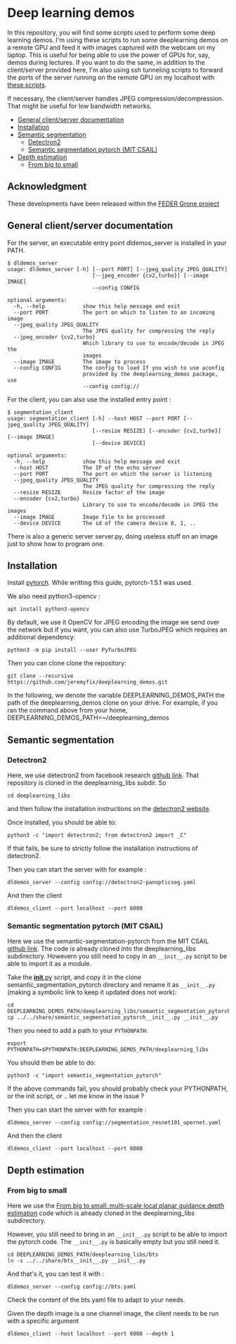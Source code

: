 # Deep learning demos

In this repository, you will find some scripts used to perform some deep learning demos. I'm using these scripts to run some deeplearning demos on a remote GPU and feed it with images captured with the webcam on my laptop. This is useful for being able to use the power of GPUs for, say, demos during lectures. If you want to do the same, in addition to the client/server provided here, I'm also using ssh tunneling scripts to forward the ports of the server running on the remote GPU on my localhost with [these scripts](https://github.com/jeremyfix/deeplearning-lectures/tree/master/ClusterScripts).

If necessary, the client/server handles JPEG compression/decompression. That might be useful for low bandwidth networks. 

- [General client/server documentation](general-clientserver-documentation)
- [Installation](installation)
- [Semantic segmentation](semantic-segmentation)
	- [Detectron2](detectron2)
	- [Semantic segmentation pytorch (MIT CSAIL)](semantic-segmentation-pytorch-mit-csail)
- [Depth estimation](depth-estimation)
    - [From big to small](from-big-to-small)

## Acknowledgment

These developments have been released within the [FEDER Grone project](https://interreg-grone.eu/)

## General client/server documentation

For the server, an executable entry point dldemos_server is installed in your PATH.

	$ dldemos_server
	usage: dldemos_server [-h] [--port PORT] [--jpeg_quality JPEG_QUALITY]
	                           [--jpeg_encoder {cv2,turbo}] [--image IMAGE]
	                           --config CONFIG
	
	optional arguments:
	  -h, --help            show this help message and exit
	  --port PORT           The port on which to listen to an incoming image
	  --jpeg_quality JPEG_QUALITY
	                        The JPEG quality for compressing the reply
	  --jpeg_encoder {cv2,turbo}
	                        Which library to use to encode/decode in JPEG the
	                        images
	  --image IMAGE         The image to process
	  --config CONFIG       The config to load If you wish to use aconfig
                            provided by the deeplearning_demos package, use
                            --config config://

For the client, you can also use the installed entry point :
		
	$ segmentation_client
    usage: segmentation_client [-h] --host HOST --port PORT [--jpeg_quality JPEG_QUALITY]
                               [--resize RESIZE] [--encoder {cv2,turbo}] [--image IMAGE]
                               [--device DEVICE]
    
    optional arguments:
      -h, --help            show this help message and exit
      --host HOST           The IP of the echo server
      --port PORT           The port on which the server is listening
      --jpeg_quality JPEG_QUALITY
                            The JPEG quality for compressing the reply
      --resize RESIZE       Resize factor of the image
      --encoder {cv2,turbo}
                            Library to use to encode/decode in JPEG the images
      --image IMAGE         Image file to be processed
      --device DEVICE       The id of the camera device 0, 1, ..

There is also a generic server server.py, doing useless stuff on an image just to show how to program one.

## Installation

Install [pytorch](https://pytorch.org/get-started/locally/). While writting this guide, pytorch-1.5.1 was used.

We also need python3-opencv :

    apt install python3-opencv

By default, we use it OpenCV for JPEG encoding the image we send over the network but if you want, you can also use TurboJPEG which requires an additional dependency:

    python3 -m pip install --user PyTurboJPEG

Then you can clone clone the repository:

	git clone --recursive https://github.com/jeremyfix/deeplearning_demos.git

In the following, we denote the variable DEEPLEARNING_DEMOS_PATH the path of the deeplearning_demos clone on your drive. For example, if you ran the command above from your home, DEEPLEARNING_DEMOS_PATH=~/deeplearning_demos

## Semantic segmentation

### Detectron2

Here, we use detectron2 from facebook research [github link](https://github.com/facebookresearch/detectron2/). That repository is cloned in the deeplearning_libs subdir. So

	cd deeplearning_libs

and then follow the installation instructions on the [detectron2 website](https://github.com/facebookresearch/detectron2/blob/master/INSTALL.md).
	
Once installed, you should be able to:

	python3 -c "import detectron2; from detectron2 import _C"

If that fails, be sure to strictly follow the installation instructions of detectron2.

Then you can start the server with for example :

    dldemos_server --config config://detectron2-panopticseg.yaml

And then the client

    dldemos_client --port localhost --port 6008 

### Semantic segmentation pytorch (MIT CSAIL)

Here we use the semantic-segmentation-pytorch from the MIT CSAIL [github link](https://github.com/CSAILVision/semantic-segmentation-pytorch). The code is already cloned into the deeplearning_libs subdirectory. Howevern you still need to copy in an `__init__.py` script to be able to import it as a module.

Take the [__init__.py](./share/semantic_segmentation_pytorch__init__.py) script, and copy it in the clone semantic_segmentation_pytorch directory and rename it as `__init__.py` (making a symbolic link to keep it updated does not work):

    cd DEEPLEARNING_DEMOS_PATH/deeplearning_libs/semantic_segmentation_pytorch/
    cp ../../share/semantic_segmentation_pytorch__init__.py __init__.py

Then you need to add a path to your `PYTHONPATH`:

    export PYTHONPATH=$PYTHONPATH:DEEPLEARNING_DEMOS_PATH/deeplearning_libs

You should then be able to do:

    python3 -c "import semantic_segmentation_pytorch"

If the above commands fail, you should probably check your PYTHONPATH, or the init script, or .. let me know in the issue ?

Then you can start the server with for example :

    dldemos_server --config config://segmentation_resnet101_upernet.yaml

And then the client

    dldemos_client --port localhost --port 6008 

## Depth estimation

### From big to small

Here we use the [From big to small: multi-scale local planar guidance depth estimation](https://github.com/cogaplex-bts/bts) code which is already cloned in the deeplearning_libs subdirectory. 

However, you still need to bring in an `__init__.py` script to be able to import the pytorch code. The `__init__.py` is basically empty but you still need it.

    cd DEEPLEARNING_DEMOS_PATH/deeplearning_libs/bts
    ln -s ../../share/bts__init__.py __init__.py

And that's it, you can test it with :

    dldemos_server --config config://bts.yaml 

Check the content of the bts.yaml file to adapt to your needs.

Given the depth image is a one channel image, the client needs to be run with a specific argument 

    dldemos_client --host localhost --port 6008 --depth 1

